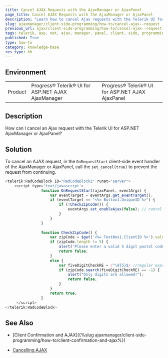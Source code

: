 ```yaml
---
title: Cancel AJAX Requests with the AjaxManager or AjaxPanel
page_title: Cancel AJAX Requests with the AjaxManager or AjaxPanel
description: "Learn how to cancel Ajax requests with the Telerik UI for ASP.NET AjaxManager or AjaxPanel."
slug: ajaxmanager/client-side-programming/how-to/cancel-ajax--request
previous_url: ajax/client-side-programming/how-to/cancel-ajax--request, controls/ajaxmanager/client-side-programming/how-to/cancel-ajax--request
tags: telerik, asp, net, ajax, manager, panel, client, side, programming, cancel, requests
published: True
type: how-to
category: knowledge-base
res_type: kb
---
```


## Environment

<table>
	<tbody>
		<tr>
			<td>Product</td>
			<td>Progress® Telerik® UI for ASP.NET AJAX AjaxManager</td>
			<td>Progress® Telerik® UI for ASP.NET AJAX AjaxPanel</td>
		</tr>
	</tbody>
</table>

## Description

How can I cancel an Ajax request with the Telerik UI for ASP.NET AjaxManager or AjaxPanel? 

## Solution

To cancel an AJAX request, in the `OnRequestStart` client-side event handler of the AjaxManager or AjaxPanel, call the `set_cancel(true)` to prevent the request from continuing.

````JavaScript
<telerik:RadCodeBlock ID="RadCodeBlock1" runat="server">
	<script type='text/javascript'>
	            function OnRequestStart(ajaxPanel, eventArgs) {
	                var eventTarget = eventArgs.get_eventTarget();
	                if (eventTarget == "<%= Button1.UniqueID %>") {
	                    if (!CheckZipCode()) {
	                        eventArgs.set_enableAjax(false); // cancel the ajax request
	                    }
	                }
	            }
	
	            function CheckZipCode() {
	                var zipCode = $get('<%= TextBox1.ClientID %>').value;
	                if (zipCode.length != 5) {
	                    alert('Please enter a valid 5 digit postal code!');
	                    return false;
	                }
	                else {
	                    var fiveDigitCheckRE = /^\d{5}$/ //regular expression for checking a 5 digit number
	                    if (zipCode.search(fiveDigitCheckRE) == -1) {
	                        alert("Only digits are allowed!");
	                        return false;
	                    }
	                }
	                return true;
	            }
	 </script>
</telerik:RadCodeBlock>
````



## See Also

* [Client Confirmation and AJAX]({%slug ajaxmanager/client-side-programming/how-to/client-confirmation-and-ajax%})

* [Cancelling AJAX](https://demos.telerik.com/aspnet-ajax/Ajax/Examples/Common/CancelAJAX/DefaultCS.aspx)
